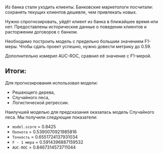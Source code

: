 Из банка стали уходить клиенты. 
Банковские маркетологи посчитали: сохранять текущих клиентов дешевле, чем привлекать новых.

Нужно спрогнозировать, уйдёт клиент из банка в ближайшее время или нет. 
Предоставлены исторические данные о поведении клиентов и расторжении договоров с банком.

Необходимо построить модель с предельно большим значением F1-меры. 
Чтобы сдать проект успешно, нужно довести метрику до 0.59. 

Дополнительно измерил AUC-ROC, сравнил её значение с F1-мерой.



## Итоги:

Для прогнозирования использовал модели:
- Решающего дерева, 
- Случайного леса, 
- Логистической регрессии.

Наилучшей моделью для предсказания оказалась модель Случайного леса. Мы получили следующие
показатели: 
- `model.score` = 0.8425
- `Полнота` = 0.5390070921985816
- `Точность` = 0.6551724137931034
- `F - 1 мера` = 0.5914396887159532
- `AUC-ROC` = 0.8467314573711044

